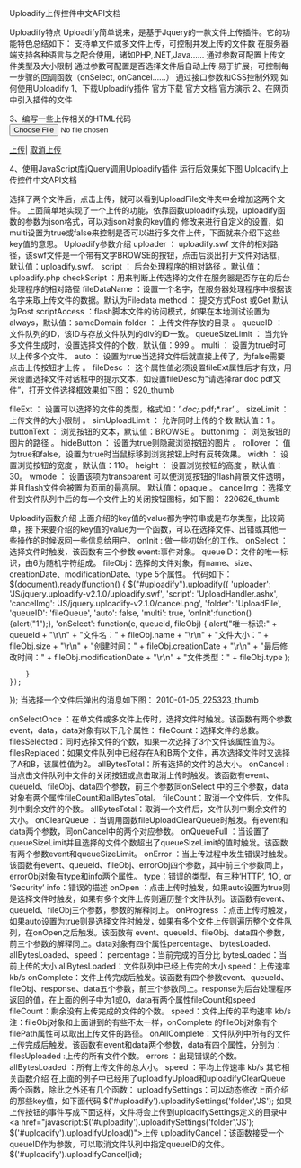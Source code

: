 
Uploadify上传控件中文API文档

Uploadify特点
Uploadify简单说来，是基于Jquery的一款文件上传插件。它的功能特色总结如下：
支持单文件或多文件上传，可控制并发上传的文件数
在服务器端支持各种语言与之配合使用，诸如PHP,.NET,Java……
通过参数可配置上传文件类型及大小限制
通过参数可配置是否选择文件后自动上传
易于扩展，可控制每一步骤的回调函数（onSelect, onCancel……）
通过接口参数和CSS控制外观
如何使用Uploadify
1、下载Uploadify插件
官方下载
官方文档
官方演示
2、在网页中引入插件的文件
<link href="JS/uploadify.css" rel="stylesheet" type="text/css" />
<script type="text/javascript" src="JS/jquery-1.3.2.min.js"></script>
<script type="text/javascript" src="JS/swfobject.js"></script>
<script type="text/javascript" src="JS/jquery.uploadify.v2.1.0.min.js"></script>
3、编写一些上传相关的HTML代码
<div id="fileQueue"></div>
<input type="file" name="uploadify" id="uploadify" />
<p>
    <a href="javascript:$('#uploadify').uploadifyUpload()">上传</a>| 
    <a href="javascript:$('#uploadify').uploadifyClearQueue()">取消上传</a>
</p>
4、使用JavaScript库jQuery调用Uploadify插件
<script type="text/javascript">
$(document).ready(function(){
    $("#uploadify").uploadify({
        'uploader': 'JS/uploadify.swf',
        'script': 'UploadHandler.ashx',
        'cancelImg': 'JS/cancel.png',
        'folder': 'UploadFile',
        'queueID': 'fileQueue',
        'auto': false,
        'multi': true
    });
});  
</script>
运行后效果如下图
Uploadify上传控件中文API文档

选择了两个文件后，点击上传，就可以看到UploadFile文件夹中会增加这两个文件。
上面简单地实现了一个上传的功能，依靠函数uploadify实现，uploadify函数的参数为json格式，可以对json对象的key值的 修改来进行自定义的设置，如multi设置为true或false来控制是否可以进行多文件上传，下面就来介绍下这些key值的意思。
Uploadify参数介绍
uploader ： uploadify.swf 文件的相对路径，该swf文件是一个带有文字BROWSE的按钮，点击后淡出打开文件对话框，默认值：uploadify.swf。
script ：   后台处理程序的相对路径 。默认值：uploadify.php
checkScript ：用来判断上传选择的文件在服务器是否存在的后台处理程序的相对路径
fileDataName ：设置一个名字，在服务器处理程序中根据该名字来取上传文件的数据。默认为Filedata
method ： 提交方式Post 或Get 默认为Post
scriptAccess ：flash脚本文件的访问模式，如果在本地测试设置为always，默认值：sameDomain
folder ：  上传文件存放的目录 。
queueID ： 文件队列的ID，该ID与存放文件队列的div的ID一致。
queueSizeLimit ： 当允许多文件生成时，设置选择文件的个数，默认值：999 。
multi ： 设置为true时可以上传多个文件。
auto ： 设置为true当选择文件后就直接上传了，为false需要点击上传按钮才上传 。
fileDesc ： 这个属性值必须设置fileExt属性后才有效，用来设置选择文件对话框中的提示文本，如设置fileDesc为“请选择rar doc pdf文件”，打开文件选择框效果如下图：
920_thumb

fileExt ： 设置可以选择的文件的类型，格式如：’*.doc;*.pdf;*.rar’ 。
sizeLimit ： 上传文件的大小限制 。
simUploadLimit ： 允许同时上传的个数 默认值：1 。
buttonText ： 浏览按钮的文本，默认值：BROWSE 。
buttonImg ： 浏览按钮的图片的路径 。
hideButton ： 设置为true则隐藏浏览按钮的图片 。
rollover ： 值为true和false，设置为true时当鼠标移到浏览按钮上时有反转效果。
width ： 设置浏览按钮的宽度 ，默认值：110。
height ： 设置浏览按钮的高度 ，默认值：30。
wmode ： 设置该项为transparent 可以使浏览按钮的flash背景文件透明，并且flash文件会被置为页面的最高层。 默认值：opaque 。
cancelImg ：选择文件到文件队列中后的每一个文件上的关闭按钮图标，如下图：
220626_thumb

Uploadify函数介绍
上面介绍的key值的value都为字符串或是布尔类型，比较简单，接下来要介绍的key值的value为一个函数，可以在选择文件、出错或其他一些操作的时候返回一些信息给用户。
onInit : 做一些初始化的工作。
onSelect ：选择文件时触发，该函数有三个参数
event:事件对象。
queueID：文件的唯一标识，由6为随机字符组成。
fileObj：选择的文件对象，有name、size、creationDate、modificationDate、type 5个属性。
代码如下：
$(document).ready(function()
{
    $("#uploadify").uploadify({
        'uploader': 'JS/jquery.uploadify-v2.1.0/uploadify.swf',
        'script': 'UploadHandler.ashx',
        'cancelImg': 'JS/jquery.uploadify-v2.1.0/cancel.png',
        'folder': 'UploadFile',
        'queueID': 'fileQueue',
        'auto': false,
        'multi': true,
        'onInit':function(){alert("1");},
        'onSelect': function(e, queueId, fileObj)
        {
            alert("唯一标识:" + queueId + "\r\n" +
                  "文件名：" + fileObj.name + "\r\n" +
                  "文件大小：" + fileObj.size + "\r\n" +
                  "创建时间：" + fileObj.creationDate + "\r\n" +
                  "最后修改时间：" + fileObj.modificationDate + "\r\n" +
                  "文件类型：" + fileObj.type
            );

        }
    });
});
当选择一个文件后弹出的消息如下图：
2010-01-05_225323_thumb

onSelectOnce ：在单文件或多文件上传时，选择文件时触发。该函数有两个参数event，data，data对象有以下几个属性：
fileCount：选择文件的总数。
filesSelected：同时选择文件的个数，如果一次选择了3个文件该属性值为3。
filesReplaced：如果文件队列中已经存在A和B两个文件，再次选择文件时又选择了A和B，该属性值为2。
allBytesTotal：所有选择的文件的总大小。
onCancel : 当点击文件队列中文件的关闭按钮或点击取消上传时触发。该函数有event、queueId、fileObj、data四个参数，前三个参数同onSelect 中的三个参数，data对象有两个属性fileCount和allBytesTotal。
fileCount：取消一个文件后，文件队列中剩余文件的个数。
allBytesTotal：取消一个文件后，文件队列中剩余文件的大小。
onClearQueue ：当调用函数fileUploadClearQueue时触发。有event和data两个参数，同onCancel中的两个对应参数。
onQueueFull ：当设置了queueSizeLimit并且选择的文件个数超出了queueSizeLimit的值时触发。该函数有两个参数event和queueSizeLimit。
onError ：当上传过程中发生错误时触发。该函数有event、queueId、fileObj、errorObj四个参数，其中前三个参数同上，errorObj对象有type和info两个属性。
type：错误的类型，有三种‘HTTP’, ‘IO’, or ‘Security’
info：错误的描述
onOpen ：点击上传时触发，如果auto设置为true则是选择文件时触发，如果有多个文件上传则遍历整个文件队列。该函数有event、queueId、fileObj三个参数，参数的解释同上。
onProgress ：点击上传时触发，如果auto设置为true则是选择文件时触发，如果有多个文件上传则遍历整个文件队列，在onOpen之后触发。该函数有 event、queueId、fileObj、data四个参数，前三个参数的解释同上。data对象有四个属性percentage、 bytesLoaded、allBytesLoaded、speed：
percentage：当前完成的百分比
bytesLoaded：当前上传的大小
allBytesLoaded：文件队列中已经上传完的大小
speed：上传速率 kb/s
onComplete：文件上传完成后触发。该函数有四个参数event、queueId、fileObj、response、data五个参数，前三个参数同上。response为后台处理程序返回的值，在上面的例子中为1或0，data有两个属性fileCount和speed
fileCount：剩余没有上传完成的文件的个数。
speed：文件上传的平均速率 kb/s
注：fileObj对象和上面讲到的有些不太一样，onComplete 的fileObj对象有个filePath属性可以取出上传文件的路径。
onAllComplete：文件队列中所有的文件上传完成后触发。该函数有event和data两个参数，data有四个属性，分别为：
filesUploaded :上传的所有文件个数。
errors ：出现错误的个数。
allBytesLoaded ：所有上传文件的总大小。
speed ：平均上传速率 kb/s
其它相关函数介绍
在上面的例子中已经用了uploadifyUpload和uploadifyClearQueue两个函数，除此之外还有几个函数：
uploadifySettings：可以动态修改上面介绍的那些key值，如下面代码
$('#uploadify').uploadifySettings('folder','JS');
如果上传按钮的事件写成下面这样，文件将会上传到uploadifySettings定义的目录中
<a href="javascript:$('#uploadify').uploadifySettings('folder','JS');
$('#uploadify').uploadifyUpload()">上传</a>
uploadifyCancel：该函数接受一个queueID作为参数，可以取消文件队列中指定queueID的文件。
$('#uploadify').uploadifyCancel(id);
